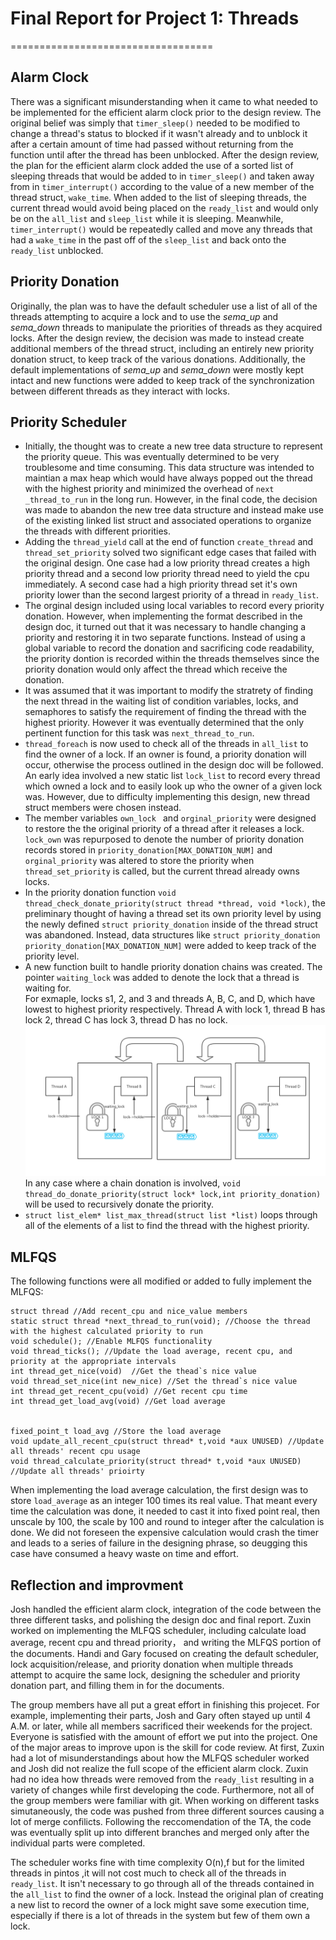 # Final Report for Project 1: Threads
===================================

## Alarm Clock
There was a significant misunderstanding when it came to what needed to be implemented for the efficient alarm clock prior to the design review.  The original belief was simply that `timer_sleep()` needed to be modified to change a thread's status to blocked if it wasn't already and to unblock it after a certain amount of time had passed without returning from the function until after the thread has been unblocked.  After the design review, the plan for the efficient alarm clock added the use of a sorted list of sleeping threads that would be added to in `timer_sleep()` and taken away from in `timer_interrupt()` according to the value of a new member of the thread struct, `wake_time`.  When added to the list of sleeping threads, the current thread would avoid being placed on the `ready_list` and would only be on the `all_list` and `sleep_list` while it is sleeping.  Meanwhile, `timer_interrupt()` would be repeatedly called and move any threads that had a `wake_time` in the past off of the `sleep_list` and back onto the `ready_list` unblocked.

## Priority Donation
Originally, the plan was to have the default scheduler use a list of all of the threads attempting to acquire a lock and to use the *sema_up* and *sema_down* threads to manipulate the priorities of threads as they acquired locks.  After the design review, the decision was made to instead create additional members of the thread struct, including an entirely new priority donation struct, to keep track of the various donations.  Additionally, the default implementations of *sema_up* and *sema_down* were mostly kept intact and new functions were added to keep track of the synchronization between different threads as they interact with locks.

## Priority Scheduler 

* Initially, the thought was to create a new tree data structure to represent the priority queue. This was eventually determined to be very troublesome and time consuming. This data structure was intended to maintian a max heap which would have always popped out the thread with the highest priority and minimized the overhead of `next _thread_to_run` in the long run.   However, in the final code, the decision was made to abandon the new tree data structure and instead make use of the existing linked list struct and associated operations to organize the threads with different priorities.
* Adding the `thread_yield` call at the end of function `create_thread` and `thread_set_priority` solved two significant edge cases that failed with the original design. One case had a low priority thread creates a high priority thread and a second low priority thread need to yield the cpu immediately. A second case had a high priority thread set it's own priority lower than the second largest priority of a thread in `ready_list`.
* The orginal design included using local variables to record every priority donation. However, when implementing the format described in the design doc, it turned out that it was necessary to handle changing a priority and restoring it in two separate functions. Instead of using a global variable to record the donation and sacrificing code readability, the priority dontion is recorded within the threads themselves since the priority donation would only affect the thread which receive the donation.
* It was assumed that it was important to modify the stratrety of finding the next thread in the waiting list of condition variables, locks, and semaphores to satisfy the requirement of finding the thread with the highest priority. However it was eventually determined that the only pertinent function for this task was `next_thread_to_run`.
* `thread_foreach` is now used to check all of the threads in `all_list` to find the owner of a lock. If an owner is found,  a priority donation will occur, otherwise the process outlined in the design doc will be followed. An early idea involved a new static list `lock_list` to record every thread which owned a lock and to easily look up who the owner of a given lock was. However, due to difficulty implementing this design, new thread struct members were chosen instead.
* The member variables `own_lock ` and `orginal_priority` were designed to restore the the original priority of a thread after it releases a lock. `lock_own` was repurposed to denote the number of priority donation records stored in `priority_donation[MAX_DONATION_NUM]` and `orginal_priority` was altered to store the priority when `thread_set_priority` is called, but the current thread already owns locks.
* In the priority donation function `void thread_check_donate_priority(struct thread *thread, void *lock)`, the preliminary thought of having a thread set its own priority level by using the newly defined `struct priority_donation` inside of the thread struct was abandoned. Instead, data structures like `struct priority_donation priority_donation[MAX_DONATION_NUM]` were added to keep track of the priority level. 
* A new function built to handle priority donation chains was created. The pointer `waiting_lock` was added to denote the lock that a thread is waiting for. <br /> For exmaple, locks s1, 2, and 3 and threads A, B, C, and D, which have lowest to highest priority respectively. Thread A with lock 1, thread B has lock 2, thread C has lock 3, thread D has no lock. <br />
![Diagram here](./lock_donate_chain.png)
In any case where a chain donation is involved, `void thread_do_donate_priority(struct lock* lock,int priority_donation)` will be used to recursively donate the priority. 
* `struct list_elem* list_max_thread(struct list *list)` loops through all of the elements of a list to find the thread with the highest priority. 


## MLFQS
The following functions were all modified or added to fully implement the MLFQS:

```
struct thread //Add recent_cpu and nice_value members
static struct thread *next_thread_to_run(void); //Choose the thread with the highest calculated priority to run
void schedule(); //Enable MLFQS functionality
void thread_ticks(); //Update the load average, recent cpu, and priority at the appropriate intervals
int thread_get_nice(void)  //Get the thead`s nice value
void thread_set_nice(int new_nice) //Set the thread`s nice value
int thread_get_recent_cpu(void) //Get recent cpu time
int thread_get_load_avg(void) //Get load average


fixed_point_t load_avg //Store the load average 
void update_all_recent_cpu(struct thread* t,void *aux UNUSED) //Update all threads' recent cpu usage
void thread_calculate_priority(struct thread* t,void *aux UNUSED) //Update all threads' prioirty
```

When implementing the load average calculation, the first design was to store `load_average` as an integer 100 times its real value. That meant every time the calculation was done, it needed to cast it into fixed point real, then unscale by 100, the scale by 100 and round to integer after the calculation is done. We did not foreseen the expensive calculation would crash the timer and leads to a series of failure in the designing phrase, so deugging this case have consumed a heavy waste on time and effort.

## Reflection and improvment

Josh handled the efficient alarm clock, integration of the code between the three different tasks, and polishing the design doc and final report. 
Zuxin worked on implementing the MLFQS scheduler, including calculate load average, recent cpu and thread priority， and writing the MLFQS portion of the documents.
Handi and Gary focused on creating the default scheduler, lock acquisition/release, and priority donation when multiple threads attempt to acquire the same lock, designing the scheduler and priority donation part, and filling them in for the documents.

The group members have all put a great effort in finishing this projecet. For example, implementing their parts, Josh and Gary often stayed up until 4 A.M. or later, while all members sacrificed their weekends for the project. Everyone is satisfied with the amount of effort we put into the project. One of the major areas to improve upon is the skill for code review. At first, Zuxin had a lot of misunderstandings about how the MLFQS scheduler worked and Josh did not realize the full scope of the efficient alarm clock. Zuxin had no idea how threads were removed from the `ready_list` resulting in a variety of changes while first developing the code. Furthermore, not all of the group members were familiar with git. When working on different tasks simutaneously, the code was pushed from three different sources causing a lot of merge confilicts. Following the reccomendation of the TA, the code was eventually split up into different branches and merged only after the individual parts were completed.

The scheduler works fine with time complexity O(n),f but for the limited threads in pintos ,it will not cost much to check all of the threads in `ready_list`.  It isn't necessary to go through all of the threads contained in the `all_list` to find the owner of a lock. Instead the original plan of creating a new list to record the owner of a lock might save some execution time, especially if there is a lot of threads in the system but few of them own a lock.








